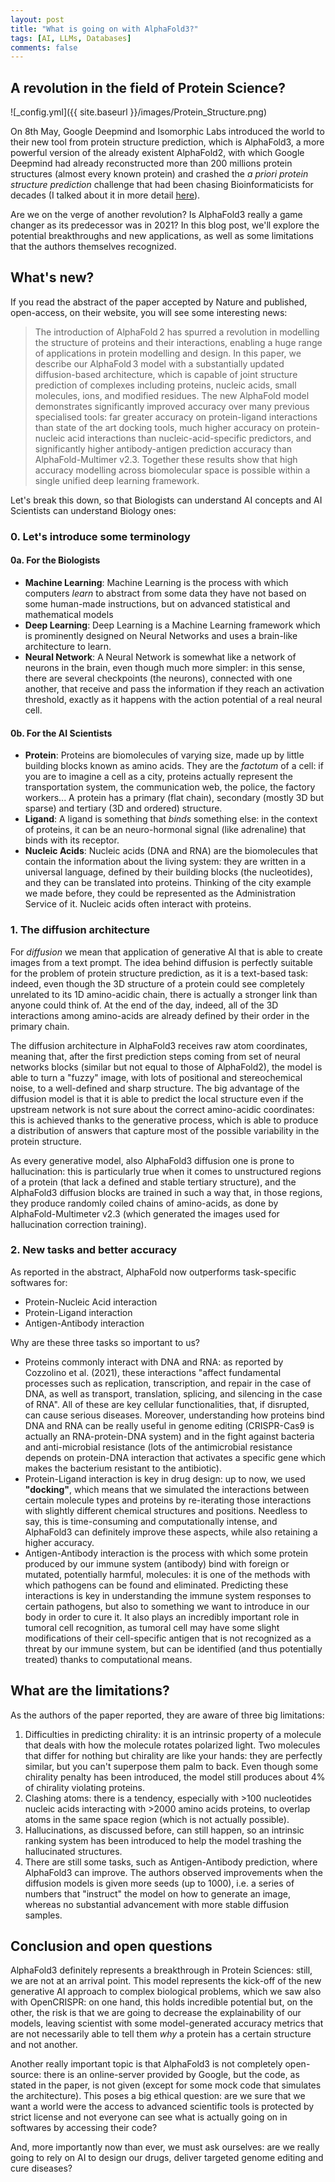 ```yaml
---
layout: post
title: "What is going on with AlphaFold3?"
tags: [AI, LLMs, Databases]
comments: false
---
```


## A revolution in the field of Protein Science?

![_config.yml]({{ site.baseurl }}/images/Protein_Structure.png)

On 8th May, Google Deepmind and Isomorphic Labs introduced the world to their new tool from protein structure prediction, which is AlphaFold3, a more powerful version of the already existent AlphaFold2, with which Google Deepmind had already reconstructed more than 200 millions protein structures (almost every known protein) and crashed the *a priori protein structure prediction* challenge that had been chasing Bioinformaticists for decades (I talked about it in more detail [here](https://astrabert.github.io/hophop-science/AI-predicts-proteins-and-edits-DNA/)).

Are we on the verge of another revolution? Is AlphaFold3 really a game changer as its predecessor was in 2021? In this blog post, we'll explore the potential breakthroughs and new applications, as well as some limitations that the authors themselves recognized. 

## What's new?

If you read the abstract of the paper accepted by Nature and published, open-access, on their website, you will see some interesting news:

> The introduction of AlphaFold 2 has spurred a revolution in modelling the structure of proteins and their interactions, enabling a huge range of applications in protein modelling and design. In this paper, we describe our AlphaFold 3 model with a substantially updated diffusion-based architecture, which is capable of joint structure prediction of complexes including proteins, nucleic acids, small molecules, ions, and modified residues. The new AlphaFold model demonstrates significantly improved accuracy over many previous specialised tools: far greater accuracy on protein-ligand interactions than state of the art docking tools, much higher accuracy on protein-nucleic acid interactions than nucleic-acid-specific predictors, and significantly higher antibody-antigen prediction accuracy than AlphaFold-Multimer v2.3. Together these results show that high accuracy modelling across biomolecular space is possible within a single unified deep learning framework.

Let's break this down, so that Biologists can understand AI concepts and AI Scientists can understand Biology ones:

### 0. Let's introduce some terminology
#### 0a. For the Biologists
* **Machine Learning**: Machine Learning is the process with which computers *learn* to abstract from some data they have not based on some human-made instructions, but on advanced statistical and mathematical models
* **Deep Learning**: Deep Learning is a Machine Learning framework which is prominently designed on Neural Networks and uses a brain-like architecture to learn.
* **Neural Network**: A Neural Network is somewhat like a network of neurons in the brain, even though much more simpler: in this sense, there are several checkpoints (the neurons), connected with one another, that receive and pass the information if they reach an activation threshold, exactly as it happens with the action potential of a real neural cell.

#### 0b. For the AI Scientists
* **Protein**: Proteins are biomolecules of varying size, made up by little building blocks known as amino acids. They are the _factotum_ of a cell: if you are to imagine a cell as a city, proteins actually represent the transportation system, the communication web, the police, the factory workers... A protein has a primary (flat chain), secondary (mostly 3D but sparse) and tertiary (3D and ordered) structure.
* **Ligand**: A ligand is something that _binds_ something else: in the context of proteins, it can be an neuro-hormonal signal (like adrenaline) that binds with its receptor.
* **Nucleic Acids**: Nucleic acids (DNA and RNA) are the biomolecules that contain the information about the living system: they are written in a universal language, defined by their building blocks (the nucleotides), and they can be translated into proteins. Thinking of the city example we made before, they could be represented as the Administration Service of it. Nucleic acids often interact with proteins.  

### 1. The diffusion architecture
For *diffusion* we mean that application of generative AI that is able to create images from a text prompt. The idea behind diffusion is perfectly suitable for the problem of protein structure prediction, as it is a text-based task: indeed, even though the 3D structure of a protein could see completely unrelated to its 1D amino-acidic chain, there is actually a stronger link than anyone could think of. At the end of the day, indeed, all of the 3D interactions among amino-acids are already defined by their order in the primary chain. 

The diffusion architecture in AlphaFold3 receives raw atom coordinates, meaning that, after the first prediction steps coming from set of neural networks blocks (similar but not equal to those of AlphaFold2), the model is able to turn a "fuzzy" image, with lots of positional and stereochemical noise, to a well-defined and sharp structure. The big advantage of the diffusion model is that it is able to predict the local structure even if the upstream network is not sure about the correct amino-acidic coordinates: this is achieved thanks to the generative process, which is able to produce a distribution of answers that capture most of the possible variability in the protein structure.

As every generative model, also AlphaFold3 diffusion one is prone to hallucination: this is particularly true when it comes to unstructured regions of a protein (that lack a defined and stable tertiary structure), and the AlphaFold3 diffusion blocks are trained in such a way that, in those regions, they produce randomly coiled chains of amino-acids, as done by AlphaFold-Multimeter v2.3 (which generated the images used for hallucination correction training).

### 2. New tasks and better accuracy
As reported in the abstract, AlphaFold now outperforms task-specific softwares for:

* Protein-Nucleic Acid interaction
* Protein-Ligand interaction 
* Antigen-Antibody interaction

Why are these three tasks so important to us?

* Proteins commonly interact with DNA and RNA: as reported by Cozzolino et al. (2021), these interactions "affect fundamental processes such as replication, transcription, and repair in the case of DNA, as well as transport, translation, splicing, and silencing in the case of RNA". All of these are key cellular functionalities, that, if disrupted, can cause serious diseases. Moreover, understanding how proteins bind DNA and RNA can be really useful in genome editing (CRISPR-Cas9 is actually an RNA-protein-DNA system) and in the fight against bacteria and anti-microbial resistance (lots of the antimicrobial resistance depends on protein-DNA interaction that activates a specific gene which makes the bacterium resistant to the antibiotic).
* Protein-Ligand interaction is key in drug design: up to now, we used **"docking"**, which means that we simulated the interactions between certain molecule types and proteins by re-iterating those interactions with slightly different chemical structures and positions. Needless to say, this is time-consuming and computationally intense, and AlphaFold3 can definitely improve these aspects, while also retaining a higher accuracy.
* Antigen-Antibody interaction is the process with which some protein produced by our immune system (antibody) bind with foreign or mutated, potentially harmful, molecules: it is one of the methods with which pathogens can be found and eliminated. Predicting these interactions is key in understanding the immune system responses to certain pathogens, but also to something we want to introduce in our body in order to cure it. It also plays an incredibly important role in tumoral cell recognition, as tumoral cell may have some slight modifications of their cell-specific antigen that is not recognized as a threat by our immune system, but can be identified (and thus potentially treated) thanks to computational means. 

## What are the limitations?

As the authors of the paper reported, they are aware of three big limitations:

1. Difficulties in predicting chirality: it is an intrinsic property of a molecule that deals with how the molecule rotates polarized light. Two molecules that differ for nothing but chirality are like your hands: they are perfectly similar, but you can't superpose them palm to back. Even though some chirality penalty has been introduced, the model still produces about 4% of chirality violating proteins.
2. Clashing atoms: there is a tendency, especially with >100 nucleotides nucleic acids interacting with >2000 amino acids proteins, to overlap atoms in the same space region (which is not actually possible).
3. Hallucinations, as discussed before, can still happen, so an intrinsic ranking system has been introduced to help the model trashing the hallucinated structures.
4. There are still some tasks, such as Antigen-Antibody prediction, where AlphaFold3 can improve. The authors observed improvements when the diffusion models is given more seeds (up to 1000), i.e. a series of numbers that "instruct" the model on how to generate an image, whereas no substantial advancement with more stable diffusion samples.

## Conclusion and open questions

AlphaFold3 definitely represents a breakthrough in Protein Sciences: still, we are not at an arrival point.
This model represents the kick-off of the new generative AI approach to complex biological problems, which we saw also with OpenCRISPR: on one hand, this holds incredible potential but, on the other, the risk is that we are going to decrease the explainability of our models, leaving scientist with some model-generated accuracy metrics that are not necessarily able to tell them *why* a protein has a certain structure and not another. 

Another really important topic is that AlphaFold3 is not completely open-source: there is an online-server provided by Google, but the code, as stated in the paper, is not given (except for some mock code that simulates the architecture). This poses a big ethical question: are we sure that we want a world were the access to advanced scientific tools is protected by strict license and not everyone can see what is actually going on in softwares by accessing their code? 

And, more importantly now than ever, we must ask ourselves: are we really going to rely on AI to design our drugs, deliver targeted genome editing and cure diseases? 